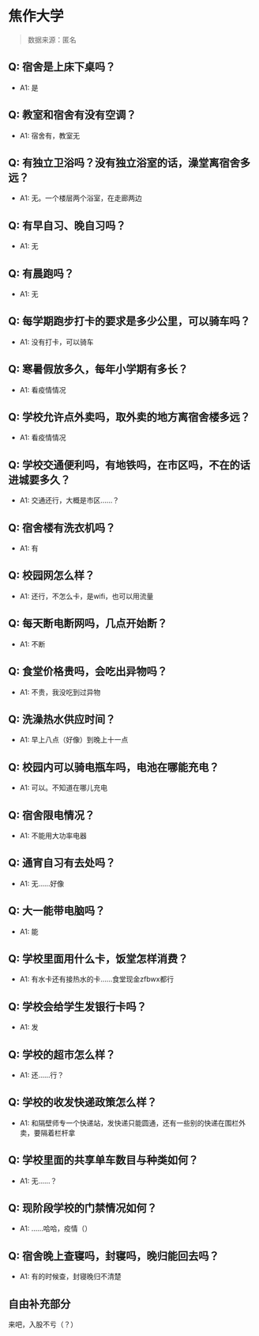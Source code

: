 # 焦作大学

> 数据来源：匿名

## Q: 宿舍是上床下桌吗？

- A1: 是

## Q: 教室和宿舍有没有空调？

- A1: 宿舍有，教室无

## Q: 有独立卫浴吗？没有独立浴室的话，澡堂离宿舍多远？

- A1: 无。一个楼层两个浴室，在走廊两边

## Q: 有早自习、晚自习吗？

- A1: 无

## Q: 有晨跑吗？

- A1: 无

## Q: 每学期跑步打卡的要求是多少公里，可以骑车吗？

- A1: 没有打卡，可以骑车

## Q: 寒暑假放多久，每年小学期有多长？

- A1: 看疫情情况

## Q: 学校允许点外卖吗，取外卖的地方离宿舍楼多远？

- A1: 看疫情情况

## Q: 学校交通便利吗，有地铁吗，在市区吗，不在的话进城要多久？

- A1: 交通还行，大概是市区……？

## Q: 宿舍楼有洗衣机吗？

- A1: 有

## Q: 校园网怎么样？

- A1: 还行，不怎么卡，是wifi，也可以用流量

## Q: 每天断电断网吗，几点开始断？

- A1: 不断

## Q: 食堂价格贵吗，会吃出异物吗？

- A1: 不贵，我没吃到过异物

## Q: 洗澡热水供应时间？

- A1: 早上八点（好像）到晚上十一点

## Q: 校园内可以骑电瓶车吗，电池在哪能充电？

- A1: 可以。不知道在哪儿充电

## Q: 宿舍限电情况？

- A1: 不能用大功率电器

## Q: 通宵自习有去处吗？

- A1: 无……好像

## Q: 大一能带电脑吗？

- A1: 能

## Q: 学校里面用什么卡，饭堂怎样消费？

- A1: 有水卡还有接热水的卡……食堂现金zfbwx都行

## Q: 学校会给学生发银行卡吗？

- A1: 发

## Q: 学校的超市怎么样？

- A1: 还……行？

## Q: 学校的收发快递政策怎么样？

- A1: 和隔壁师专一个快递站，发快递只能圆通，还有一些别的快递在围栏外卖，要隔着栏杆拿

## Q: 学校里面的共享单车数目与种类如何？

- A1: 无……？

## Q: 现阶段学校的门禁情况如何？

- A1: ……哈哈，疫情（）

## Q: 宿舍晚上查寝吗，封寝吗，晚归能回去吗？

- A1: 有的时候查，封寝晚归不清楚

## 自由补充部分

来吧，入股不亏（？）